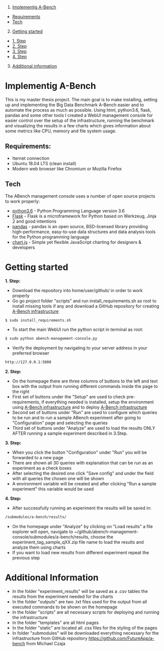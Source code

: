 1. [ Implementig A-Bench ](#implementing)
  - [ Requirements ](#req)
  - [ Tech ](#tech)
2. [ Getting started ](#get)
  - [ 1. Step ](#1st)
  - [ 2. Step ](#2nd)
  - [ 3. Step ](#3rd)
  - [ 4. Step ](#4th)
3. [ Additional information ](#add)

<a name="implementing"></a>
# Implementig A-Bench

This is my master thesis project. The main goal is to make installing, setting up and implementing the Big Data Benchmark A-Bench easier and to automate the process as much as possible.
Using html, python3.6, flask, pandas and some other tools I created a WebUI management console for easier control over the setup of the infrastructure, running the benchmark and visualizing the results in a few charts which gives information about some metrics like CPU, memory and file system usage.

<a name="req"></a>
## Requirements:
*  Iternet connection
*  Ubuntu 18.04 LTS (clean install)
*  Modern web browser like Chromium or Mozilla Firefox
<a name="tech"></a>
## Tech
The ABench management console uses a number of open source projects to work properly:
* [python3.6] - Python Programming Language version 3.6
* [Flask] - Flask is a microframework for Python based on Werkzeug, Jinja 2 and good intentions
* [pandas] - pandas is an open source, BSD-licensed library providing high-performance, easy-to-use data structures and data analysis tools for the Python programming language
* [chart.js] - Simple yet flexible JavaScript charting for designers & developers

<a name="get"></a>
# Getting started
<a name="1st"></a>
**1. Step:**
* Download the repository into home/user/github/ in order to work properly
* Go go project folder "scripts" and run install_requirements.sh as root to install missing tools if any and download a GitHub repository for creating [A-Bench infrastructure]
```sh
$ sudo install_requirements.sh
```
* To start the main WebUI run the python script in terminal as root:
```sh
$ sudo python abench-management-console.py
```
* Verify the deployment by navigating to your server address in your preferred browser
```sh
http://127.0.0.1:5000
```
<a name="2nd"></a>
**2. Step:**
* On the homepage there are three columns of buttons to the left and text box with the output from running different commands inside the page to the right
* First set of buttons under the "Setup" are used to check pre-requirements, if everything needed is installed, setup the environment using [A-Bench infrastructure] and to deploy [A-Bench infrastructure]
* Second set of buttons under "Run" are used to configure which queries to be run and to run a sample ABench experiment after going to "Configuration" page and selecting the queries
* Third set of buttons under "Analyze" are used to load the results ONLY AFTER running a sample experiment described in 3.Step.

<a name="3rd"></a>
**3. Step:**
* When you click the button "Configuration" under "Run" you will be forwarded to a new page
* There are shown all 30 queries with explanation that can be run as an experiment as a check boxes
* After selecting the desired one click "Save config" and under the field with all queries the chosen one will be shown
* A environment variable will be created and after clicking "Run a sample experiment" this variable would be used

<a name="4th"></a>
**4. Step:**
* After successfully running an experiment the results will be saved in:
```sh
/submodules/a-bench/results/
```
* On the homepage under "Analyze" by clicking on "Load results" a file explorer will open, navigate to ~/github/abench-management-console/submodules/a-bench/results, choose the experiment_tag_sample_qXX.zip file name to load the results and analyze them using charts
* If you want to load new results from different experiment repeat the previous step

<a name="add"></a>
# Additional Information
* In the folder "experiment_results" will be saved as a .csv tables the results from the experiment needed for the charts
* In the folder "outputs" are two .txt files used for the output from all executed commands to be shown on the homepage
* In the folder "scripts" are all necessary scripts for deploying and running the infrastructure
* In the folder "templates" are all html pages
* In the folder "static" are located all .css files for the styling of the pages
* In folder "submodules" will be downloaded everything necessary for the infrastructure from GitHub repository https://github.com/FutureApp/a-bench from Michael Czaja

[//]: # (These are reference links used in the body of this note and get stripped out when the markdown processor does its job. There is no need to format nicely because it shouldn't be seen.)

   [python3.6]: <https://github.com/python>
   [Flask]: <https://github.com/pallets/flask>
   [chart.js]: <https://github.com/chartjs/Chart.js>
   [pandas]: <https://github.com/pandas-dev/pandas>
   [A-Bench infrastructure]: <https://github.com/FutureApp/a-bench>
